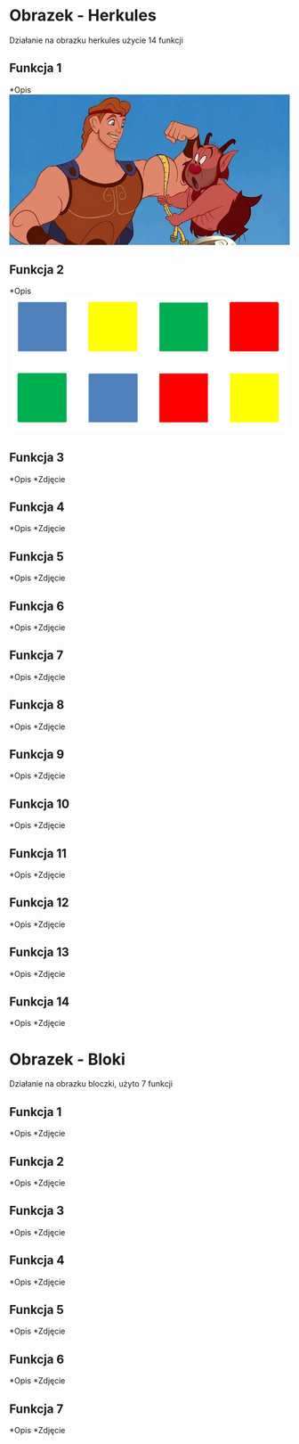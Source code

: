 # Obrazek - Herkules

Działanie na obrazku herkules użycie 14 funkcji

## Funkcja 1
*Opis
![](herkules.jpeg)


## Funkcja 2
*Opis
![](bloczki.png)


## Funkcja 3
*Opis
*Zdjęcie

## Funkcja 4
*Opis
*Zdjęcie

## Funkcja 5
*Opis
*Zdjęcie

## Funkcja 6
*Opis
*Zdjęcie

## Funkcja 7
*Opis
*Zdjęcie

## Funkcja 8
*Opis
*Zdjęcie

## Funkcja 9
*Opis
*Zdjęcie

## Funkcja 10
*Opis
*Zdjęcie

## Funkcja 11
*Opis
*Zdjęcie

## Funkcja 12
*Opis
*Zdjęcie

## Funkcja 13
*Opis
*Zdjęcie

## Funkcja 14
*Opis
*Zdjęcie

# Obrazek - Bloki

Działanie na obrazku bloczki, użyto 7 funkcji

## Funkcja 1
*Opis
*Zdjęcie

## Funkcja 2
*Opis
*Zdjęcie

## Funkcja 3
*Opis
*Zdjęcie

## Funkcja 4
*Opis
*Zdjęcie

## Funkcja 5
*Opis
*Zdjęcie

## Funkcja 6
*Opis
*Zdjęcie

## Funkcja 7
*Opis
*Zdjęcie
